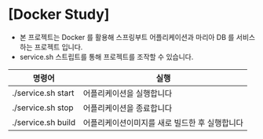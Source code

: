# [Docker Study]

- 본 프로젝트는 Docker 를 활용해 스프링부트 어플리케이션과 마리아 DB 를 서비스하는 프로젝트 입니다.
- service.sh 스트립트를 통해 프로젝트를 조작할 수 있습니다.


| 명령어                | 실행                               | 
|--------------------|----------------------------------|
| ./service.sh start | 어플리케이션을 실행합니다                    |
| ./service.sh stop  | 어플리케이션을 종료합니다                    | 
| ./service.sh build | 어플리케이션이미지를 새로 빌드한 후 실행합니다        | 


